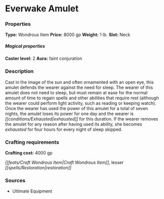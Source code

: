 ﻿---
Title: "Everwake Amulet"
Type: "Wondrous Item"
Price: "8000 gp"
Weight: "1 lb."
Slot: "Neck"
Caster level: "2"
Aura: "faint conjuration"
Description: |
  "Cast in the image of the sun and often ornamented with an open eye, this amulet defends the wearer against the need for sleep. The wearer of this amulet does not need to sleep, but must remain at ease for the normal amount of time to regain spells and other abilities that require rest (although the wearer could perform light activity, such as reading or keeping watch). Once the wearer has used the power of this amulet for a total of seven nights, the amulet loses its power for one day and the wearer is exhausted for this duration. If the wearer removes the amulet for any reason after having used its ability, she becomes exhausted for four hours for every night of sleep skipped."
Crafting cost: "4000 gp"
Sources: "['Ultimate Equipment']"
---

# Everwake Amulet

### Properties

**Type:** Wondrous Item **Price:** 8000 gp **Weight:** 1 lb. **Slot:** Neck

##### Magical properties

**Caster level:** 2 **Aura:** faint conjuration

### Description

Cast in the image of the sun and often ornamented with an open eye, this amulet defends the wearer against the need for sleep. The wearer of this amulet does not need to sleep, but must remain at ease for the normal amount of time to regain spells and other abilities that require rest (although the wearer could perform light activity, such as reading or keeping watch). Once the wearer has used the power of this amulet for a total of seven nights, the amulet loses its power for one day and the wearer is _[[conditions/Exhausted|exhausted]]_ for this duration. If the wearer removes the amulet for any reason after having used its ability, she becomes _exhausted_ for four hours for every night of sleep skipped.

### Crafting requirements

**Crafting cost:** 4000 gp

_[[feats/Craft Wondrous Item|Craft Wondrous Item]]_, lesser _[[spells/Restoration|restoration]]_

### Sources

* Ultimate Equipment